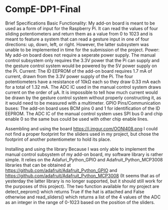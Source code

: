 # CompE-DP1-Final

Brief Specifications
	Basic Functionality:
	My add-on board is meant to be used as a form of input for the Raspberry Pi. It can read the values of four sliding potentiometers and return them as a value from 0 to 1023 and is meant to feature a system that can read a gesture input in one of four directions: up, down, left, or right.  However, the latter subsystem was unable to be implemented in time for the submission of the project.
	Power:
	My add-on board does not require a seperate power supply. The manual control subsystem only requires the 3.3V power that the Pi can supply and the gesture control system would be powered by the 5V power supply on the Pi. 
	Current:
	The ID EEPROM of the add-on board requires 1.7 mA of current, drawn from the 3.3V power supply of the Pi. The four potentiometers have a resistance of 10kΩ each so they draw 0.33 mA each for a total of 1.32 mA. The ADC IC used in the manual control system draws current on the order of µA. It is impossible to tell how much current would be drawn by the gesture control system without properly constructing it, as it would need to be measured with a multimeter.
	GPIO Pins/Communication buses:
	The add-on board uses BCM pins 0 and 1 for identification of the ID EEPROM.  The ADC IC of the manual control system uses SPI bus 0 and chip enable 0 so the same bus could be used with other chip enable lines.
	
Assembling and using the board
	https://i.imgur.com/OONl408.png
	I could not find a proper footprint for the sliders used in my project, but chose the footprint of another potentiometer to hold its place.

Installing and using the library
	Because I was only able to implement the manual control subsystem of my add-on board, my software library is rather simple.  It relies on the Adafuri_Python_GPIO and Adafruit_Python_MCP3008 libraries that can be obtained at https://github.com/adafruit/Adafruit_Python_GPIO and https://github.com/adafruit/Adafruit_Python_MCP3008 (It seems that as of yesterday the latter library is no longer supported, but it should still work for the purposes of this project).  The two function available for my project are detect_eeprom() which returns True if the hat is attached and False otherwise and read_sliders() which returns a list of the 4 values of the ADC as an integer in the range of 0-1023 based on the position of the sliders.

